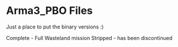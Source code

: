 Arma3_PBO Files
================

Just a place to put the binary versions :)

Complete - Full Wasteland mission
Stripped - has been discontinued
